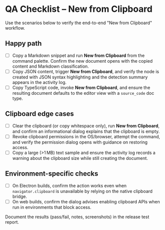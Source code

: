 # QA Checklist – New from Clipboard

Use the scenarios below to verify the end-to-end "New from Clipboard" workflow.

## Happy path
- [ ] Copy a Markdown snippet and run **New from Clipboard** from the command palette. Confirm the new document opens with the copied content and Markdown classification.
- [ ] Copy JSON content, trigger **New from Clipboard**, and verify the node is created with JSON syntax highlighting and the detection summary appears in the activity log.
- [ ] Copy TypeScript code, invoke **New from Clipboard**, and ensure the resulting document defaults to the editor view with a `source_code` doc type.

## Clipboard edge cases
- [ ] Clear the clipboard (or copy whitespace only), run **New from Clipboard**, and confirm an informational dialog explains that the clipboard is empty.
- [ ] Revoke clipboard permissions in the OS/browser, attempt the command, and verify the permission dialog opens with guidance on restoring access.
- [ ] Copy a large (>1 MB) text sample and ensure the activity log records a warning about the clipboard size while still creating the document.

## Environment-specific checks
- [ ] On Electron builds, confirm the action works even when `navigator.clipboard` is unavailable by relying on the native clipboard bridge.
- [ ] On web builds, confirm the dialog advises enabling clipboard APIs when run in environments that block access.

Document the results (pass/fail, notes, screenshots) in the release test report.
